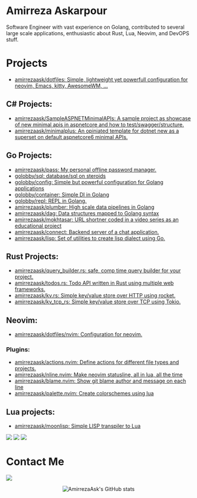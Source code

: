 # Amirreza Askarpour
Software Engineer with vast experience on Golang, contributed to several large scale applications, enthusiastic about Rust, Lua, Neovim, and DevOPS stuff.

# Projects
- [amirrezaask/dotfiles: Simple, lightweight yet powerfull configuration for neovim, Emacs, kitty, AwesomeWM, ...](https://github.com/amirrezaask/dotfiles)
## C# Projects:
- [amirrezaask/SampleASPNETMinimalAPIs: A sample project as showcase of new minimal apis in aspnetcore and how to test/swagger/structure.](https://github.com/amirrezaask/SampleASPNETMinimalAPIs)
- [amirrezaask/minimalplus: An opiniated template for dotnet new as a superset on default aspnetcore6 minimal APIs.](https://github.com/amirrezaask/minimalplus)
## Go Projects:
- [amirrezaask/pass: My personal offline password manager.](https://github.com/amirrezaask/pass) 
- [golobby/sql: database/sql on steroids](https://github.com/golobby/sql)
- [golobby/config: Simple but powerful configuration for Golang applications](https://github.com/golobby/config)
- [golobby/container: Simple DI in Golang](https://github.com/golobby/container)
- [golobby/repl: REPL in Golang.](https://github.com/golobby/config) 
- [amirrezaask/plumber: High scale data pipelines in Golang](https://github.com/amirrezaask/plumber)
- [amirrezaask/dag: Data structures mapped to Golang syntax](https://github.com/amirrezaask/dag)
- [amirrezaask/mokhtasar: URL shortner coded in a video series as an educational project](https://github.com/amirrezaask/mokhtasar)
- [amirrezaask/connect: Backend server of a chat application.](https://github.com/amirrezaask/connect)
- [amirrezaask/lisp: Set of utilities to create lisp dialect using Go.](https://github.com/amirrezaask/lisp)

## Rust Projects:
- [amirrezaask/query_builder.rs: safe, comp time query builder for your project.](https://github.com/amirrezaask/query_builder.rs)
- [amirrezaask/todos.rs: Todo API written in Rust using multiple web frameworks.](https://github.com/amirrezaask/todos.rs)
- [amirrezaask/kv.rs: Simple key/value store over HTTP using rocket.](https://github.com/amirrezaask/kv.rs)
- [amirrezaask/kv_tcp_rs: Simple key/value store over TCP using Tokio.](https://github.com/amirrezaask/kv_tcp_rs)

## Neovim:
- [amirrezaask/dotfiles/nvim: Configuration for neovim.](https://github.com/amirrezaask/dotfiles/tree/master/nvim)

### Plugins:
- [amirrezaask/actions.nvim: Define actions for different file types and projects.](https://github.com/amirrezaask/actions.nvim)
- [amirrezaask/nline.nvim: Make neovim statusline, all in lua, all the time](https://github.com/amirrezaask/nline.nvim)
- [amirrezaask/blame.nvim: Show git blame author and message on each line](https://github.com/amirrezaask/blame.nvim)
- [amirrezaask/palette.nvim: Create colorschemes using lua](https://github.com/amirrezaask/palette.nvim)

## Lua projects:
- [amirrezaask/moonlisp: Simple LISP transpiler to Lua](https://github.com/amirrezaask/moonlisp)


[![](https://img.shields.io/badge/-lua-orange?style=for-the-badge&logo=csharp)](https://dotnet.microsoft.com/)
[![](https://img.shields.io/badge/-rust-orange?style=for-the-badge&logo=rust)](https://www.rust-lang.org/)
[![](https://img.shields.io/badge/-go-orange?style=for-the-badge&logo=go)](https://go.dev/)

# Contact Me

[![](https://img.shields.io/badge/-raskarpour@gmail.com-lightgray?style=for-the-badge&logo=gmail)](mailto:raskarpour@gmail.com)


<p align="center">
  <img src="https://github-readme-stats.vercel.app/api?username=amirrezaask&show_icons=true&theme=monokai" alt="AmirrezaAsk's GitHub stats" />
</p>

